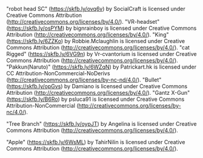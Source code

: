 "robot head SC" (https://skfb.ly/ovq6v) by SocialCraft is licensed under Creative Commons Attribution (http://creativecommons.org/licenses/by/4.0/).
"VR-headset" (https://skfb.ly/osPYM) by bignrainboy is licensed under Creative Commons Attribution (http://creativecommons.org/licenses/by/4.0/).
"King" (https://skfb.ly/6ZZKo) by Robbie.Mclaughlin is licensed under Creative Commons Attribution (http://creativecommons.org/licenses/by/4.0/).
"cat Rigged" (https://skfb.ly/6VG9n) by Vr-cvantorium is licensed under Creative Commons Attribution (http://creativecommons.org/licenses/by/4.0/).
"Pakkun(Naruto)" (https://skfb.ly/6WZqN) by Patrickart.hk is licensed under CC Attribution-NonCommercial-NoDerivs (http://creativecommons.org/licenses/by-nc-nd/4.0/).
"Bullet" (https://skfb.ly/opGvs) by Damiano is licensed under Creative Commons Attribution (http://creativecommons.org/licenses/by/4.0/).
"Gantz X-Gun" (https://skfb.ly/B6Ro) by psluca91 is licensed under Creative Commons Attribution-NonCommercial (http://creativecommons.org/licenses/by-nc/4.0/).

<!-- ********* -->

"Tree Branch" (https://skfb.ly/oypJT) by Angelina is licensed under Creative Commons Attribution (http://creativecommons.org/licenses/by/4.0/).

"Apple" (https://skfb.ly/6WsML) by TahirNilin is licensed under Creative Commons Attribution (http://creativecommons.org/licenses/by/4.0/).
